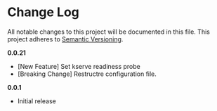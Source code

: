 # Change Log

All notable changes to this project will be documented in this file.
This project adheres to [Semantic Versioning](http://semver.org/).

**0.0.21**

- [New Feature] Set kserve readiness probe
- [Breaking Change] Restructre configuration file.

**0.0.1**

- Initial release